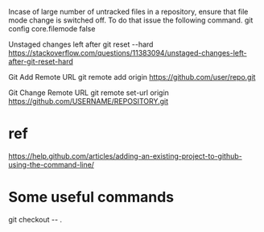 Incase of large number of untracked files in a repository, ensure that file mode change is switched off. To do that issue the following command.
	git config core.filemode false

Unstaged changes left after git reset --hard
	https://stackoverflow.com/questions/11383094/unstaged-changes-left-after-git-reset-hard	

Git Add Remote URL
	git remote add origin https://github.com/user/repo.git

Git Change Remote URL
	git remote set-url origin https://github.com/USERNAME/REPOSITORY.git

# ref
https://help.github.com/articles/adding-an-existing-project-to-github-using-the-command-line/


# Some useful commands
git checkout -- .
